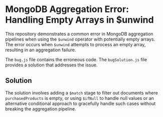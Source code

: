 # MongoDB Aggregation Error: Handling Empty Arrays in $unwind

This repository demonstrates a common error in MongoDB aggregation pipelines when using the `$unwind` operator with potentially empty arrays. The error occurs when `$unwind` attempts to process an empty array, resulting in an aggregation failure.

The `bug.js` file contains the erroneous code. The `bugSolution.js` file provides a solution that addresses the issue.

## Solution

The solution involves adding a `$match` stage to filter out documents where `purchasedProducts` is empty, or using `$ifNull` to handle null values or an alternative conditional approach to gracefully handle such cases without breaking the aggregation pipeline.
